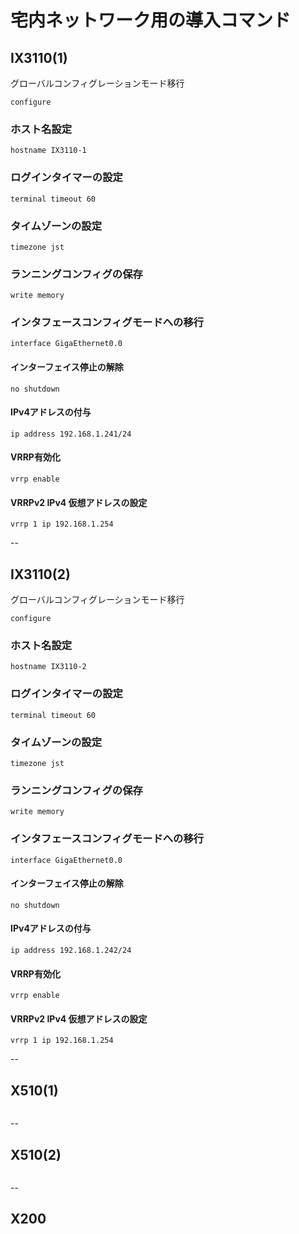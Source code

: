 # 宅内ネットワーク用の導入コマンド

## IX3110(1)
グローバルコンフィグレーションモード移行
```
configure
```
### ホスト名設定
```
hostname IX3110-1
```
### ログインタイマーの設定
```
terminal timeout 60
```
### タイムゾーンの設定
```
timezone jst
```
### ランニングコンフィグの保存
```
write memory
```
### インタフェースコンフィグモードへの移行 
```
interface GigaEthernet0.0
```
#### インターフェイス停止の解除
```
no shutdown
```
#### IPv4アドレスの付与
```
ip address 192.168.1.241/24
```
#### VRRP有効化
```
vrrp enable
```
#### VRRPv2 IPv4 仮想アドレスの設定
```
vrrp 1 ip 192.168.1.254
```

--

## IX3110(2)
グローバルコンフィグレーションモード移行
```
configure
```
### ホスト名設定
```
hostname IX3110-2
```
### ログインタイマーの設定
```
terminal timeout 60
```
### タイムゾーンの設定
```
timezone jst
```
### ランニングコンフィグの保存
```
write memory
```
### インタフェースコンフィグモードへの移行 
```
interface GigaEthernet0.0
```
#### インターフェイス停止の解除
```
no shutdown
```
#### IPv4アドレスの付与
```
ip address 192.168.1.242/24
```
#### VRRP有効化
```
vrrp enable
```
#### VRRPv2 IPv4 仮想アドレスの設定
```
vrrp 1 ip 192.168.1.254
```
--

## X510(1)
```

```

--

## X510(2)
```

```

--

## X200
```

```
